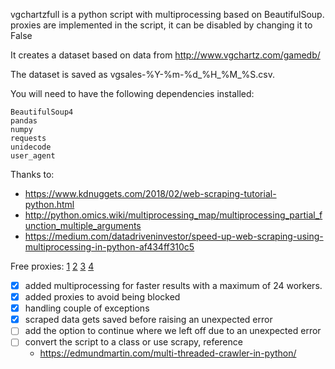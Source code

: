 
vgchartzfull is a python script with multiprocessing based on BeautifulSoup.
proxies are implemented in the script, it can be disabled by changing it to False

It creates a dataset based on data from 
http://www.vgchartz.com/gamedb/

The dataset is saved as vgsales-%Y-%m-%d_%H_%M_%S.csv.

You will need to have the following dependencies installed:
```
BeautifulSoup4 
pandas
numpy
requests
unidecode
user_agent
```

Thanks to:
- https://www.kdnuggets.com/2018/02/web-scraping-tutorial-python.html
- http://python.omics.wiki/multiprocessing_map/multiprocessing_partial_function_multiple_arguments
- https://medium.com/datadriveninvestor/speed-up-web-scraping-using-multiprocessing-in-python-af434ff310c5


Free proxies:
[1](https://proxyscrape.com/free-proxy-list)
[2](http://multiproxy.org/txt_all/proxy.txt)
[3](https://proxy.rudnkh.me/txt)
[4](https://www.us-proxy.org/)

- [x] added multiprocessing for faster results with a maximum of 24 workers.
- [x] added proxies to avoid being blocked 
- [x] handling couple of exceptions
- [x] scraped data gets saved before raising an unexpected error
- [ ] add the option to continue where we left off due to an unexpected error
- [ ] convert the script to a class or use scrapy, reference
    - https://edmundmartin.com/multi-threaded-crawler-in-python/